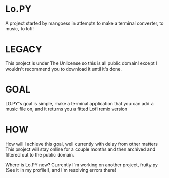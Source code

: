 # Lo.PY
A project started by mangoess in attempts to make a terminal converter, to music, to lofi!

# LEGACY
This project is under The Unlicense so this is all public domain! except I wouldn't recommend you to download it until it's done.

# GOAL
LO.PY's goal is simple, make a terminal application that you can add a music file on, and it returns you a fitted Lofi remix version

# HOW
How will I achieve this goal, well currently with delay from other matters This project will stay online for a couple months and then archived and filtered out to the public domain.

Where is Lo.PY now? Currently I'm working on another project, fruity.py (See it in my profile!), and I'm resolving errors there!
